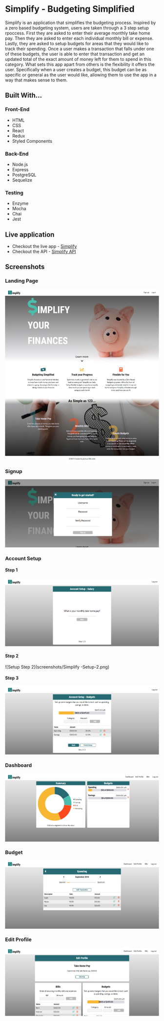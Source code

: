 # Simplify - Budgeting Simplified
Simplify is an application that simplifies the budgeting process. Inspired by a zero based budgeting system, users are taken through a 3 step setup rpoccess. First they are asked to enter their average monthly take home pay. Then they are asked to enter each individual monthly bill or expense. Lastly, they are asked to setup budgets for areas that they would like to track their spending. Once a user makes a transaction that falls under one of these budgets, the user is able to enter that transaction and get an updated total of the exact amount of money left for them to spend in this category. What sets this app apart from others is the flexibility it offers the user. Specifically when a user creates a budget, this budget can be as specific or general as the user would like, allowing them to use the app in a way that makes sense to them.

## Built With...
### Front-End
  - HTML
  - CSS
  - React
  - Redux
  - Styled Components
  
### Back-End
  - Node.js
  - Express
  - PostgreSQL
  - Sequelize
  
### Testing
  - Enzyme
  - Mocha
  - Chai
  - Jest

## Live application
- Checkout the live app - [Simplify](https://gentle-escarpment-27186.herokuapp.com/)
- Checkout the API - [Simplify API](https://github.com/Jollendi91/simplify-budgeting-api)

## Screenshots

### Landing Page
![Landing Page](screenshots/Simplify-LandingPage.png)

### Signup
![Sign up](screenshots/Simplify-Signup.png)

### Account Setup
#### Step 1
![Setup Step 1](screenshots/Simplify-Setup-1.png)
#### Step 2
![Setup Step 2](screenshots/Simplify -Setup-2.png)
#### Step 3
![Setup Step 3](screenshots/Simplify-Setup-3.png)

### Dashboard
![Dashboard](screenshots/Simplify-Dashboard.png)

### Budget
![Budget](screenshots/Simplify-Budget.png)

### Edit Profile
![Edit Profile](screenshots/Simplify-EditProfile.png)

